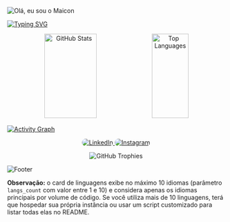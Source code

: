 <!-- Header -->
![Olá, eu sou o Maicon](https://capsule-render.vercel.app/api?type=waving&color=00bfbf&height=120&section=header)

<!-- Typing effect -->
[![Typing SVG](https://readme-typing-svg.herokuapp.com/?color=00bfbf&size=35&center=true&vCenter=true&width=1000&lines=HELLO,+my+name+is+Maicon+Justo+Fernandes;I+am+from+Cachoeirinha,+RS;I+study+analysis+and+systems+development+at+Unisinos;Be+Welcome!+:%29)](https://git.io/typing-svg)

<div align="center">
  <!-- GitHub stats -->
  <img src="https://github-readme-stats.vercel.app/api?username=MaiconJustoFernandes&show_icons=true&count_private=true&hide_border=true&title_color=00bfbf&icon_color=00bfbf&text_color=c9d1d9&bg_color=0d1117" alt="GitHub Stats" width="49%" height="195px" />
  <!-- Top Languages: exibindo até 10 linguagens do total, incluindo privadas -->
  <img src="https://github-readme-stats.vercel.app/api/top-langs/?username=MaiconJustoFernandes&layout=compact&langs_count=10&count_private=true&hide_border=true&title_color=00bfbf&text_color=00bfbf&bg_color=0d1117" alt="Top Languages" width="41%" height="195px" />
</div>

[![Activity Graph](https://github-readme-activity-graph.vercel.app/graph?username=MaiconJustoFernandes&bg_color=000000&color=15e5a6&line=07e9a5&point=0a855c&area=true&hide_border=true)](https://github.com/ashutosh00710/github-readme-activity-graph)

<div align="center">
  <a href="https://www.linkedin.com/in/MaiconJustoFernandes/" target="_blank">
    <img src="https://img.shields.io/badge/-LinkedIn-0D1117?style=for-the-badge&logo=linkedin&logoColor=blue" alt="LinkedIn" style="border-radius:30px;" />
  </a>
  <a href="https://www.instagram.com/MaiconJustoFernandes/" target="_blank">
    <img src="https://img.shields.io/badge/-Instagram-%23E4405F?style=for-the-badge&logo=instagram&logoColor=white" alt="Instagram" style="border-radius:30px;" />
  </a>
</div>

<p align="center">
  <img src="https://github-profile-trophy.vercel.app/?username=MaiconJustoFernandes&theme=dracula&row=2&no-bg=true&column=3&margin-w=15&margin-h=15" alt="GitHub Trophies" />
</p>

<!-- Footer -->
![Footer](https://capsule-render.vercel.app/api?type=waving&color=00bfbf&height=120&section=footer)

**Observação:** o card de linguagens exibe no máximo 10 idiomas (parâmetro `langs_count` com valor entre 1 e 10) e considera apenas os idiomas principais por volume de código. Se você utiliza mais de 10 linguagens, terá que hospedar sua própria instância ou usar um script customizado para listar todas elas no README.
